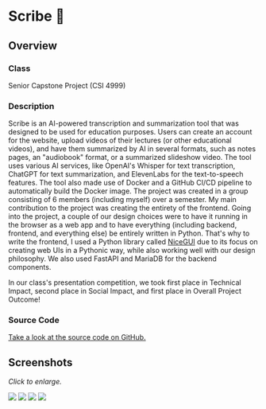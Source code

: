 # Scribe 📝

## Overview

### Class

Senior Capstone Project (CSI 4999)

### Description

Scribe is an AI-powered transcription and summarization tool that was designed to be used for education purposes.
Users can create an account for the website, upload videos of their lectures (or other educational videos), and have them summarized by AI in several formats, such as notes pages, an "audiobook" format, or a summarized slideshow video.
The tool uses various AI services, like OpenAI's Whisper for text transcription, ChatGPT for text summarization, and ElevenLabs for the text-to-speech features.
The tool also made use of Docker and a GitHub CI/CD pipeline to automatically build the Docker image.
The project was created in a group consisting of 6 members (including myself) over a semester.
My main contribution to the project was creating the entirety of the frontend.
Going into the project, a couple of our design choices were to have it running in the browser as a web app and to have everything (including backend, frontend, and everything else) be entirely written in Python.
That's why to write the frontend, I used a Python library called [NiceGUI](https://nicegui.io/) due to its focus on creating web UIs in a Pythonic way, while also working well with our design philosophy.
We also used FastAPI and MariaDB for the backend components.

In our class's presentation competition, we took first place in Technical Impact, second place in Social Impact, and first place in Overall Project Outcome!

### Source Code

[Take a look at the source code on GitHub.](https://github.com/dmocnik/scribe)

## Screenshots

*Click to enlarge.*

<Image src='../assets/projects/scribe_0.png' caption='Sign in/account creation page'/>

<Image src='../assets/projects/scribe_1.png' caption='"My Projects" page, where users can view and manage their lecture uploads'/>

<Image src='../assets/projects/scribe_2.png' caption='A project, where users upload their lecture, and view the various AI-generated media'/>

<Image src='../assets/projects/scribe_poster.png' caption='Design Expo Poster'/>

